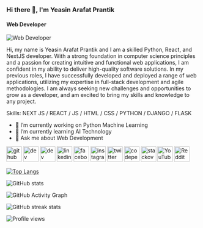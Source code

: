 ### Hi there 👋, I'm Yeasin Arafat Prantik
#### Web Developer
![Web Developer](https://scontent.fdac27-2.fna.fbcdn.net/v/t39.30808-6/321459216_1156855378554282_4548414571953200766_n.png?stp=dst-png_s960x960&_nc_cat=107&ccb=1-7&_nc_sid=e3f864&_nc_eui2=AeHBTvhBqECLI2KpIniB4pWGtKeQh1Y04QO0p5CHVjThAxeItn-YyPP_9xqoI00O_2Q56BXcBjisxiAfzlFu0cNC&_nc_ohc=AffDvfkYdVkAX-FtpQw&_nc_ht=scontent.fdac27-2.fna&oh=00_AfC37Z55UfG4dmdCaL0Uw68hgXeW27ZTWwEqCigbIVXf_Q&oe=63C29D45)

Hi, my name is Yeasin Arafat Prantik and I am a skilled Python, React, and NextJS developer. With a strong foundation in computer science principles and a passion for creating intuitive and functional web applications, I am confident in my ability to deliver high-quality software solutions. In my previous roles, I have successfully developed and deployed a range of web applications, utilizing my expertise in full-stack development and agile methodologies. I am always seeking new challenges and opportunities to grow as a developer, and am excited to bring my skills and knowledge to any project.

Skills: NEXT JS / REACT / JS / HTML / CSS / PYTHON / DJANGO / FLASK

- 🔭 I’m currently working on Python Machine Learning 
- 🌱 I’m currently learning AI Technology 
- 💬 Ask me about Web Development 


[<img src='https://cdn.jsdelivr.net/npm/simple-icons@3.0.1/icons/github.svg' alt='github' height='40'>](https://github.com/YaPrantik)  [<img src='https://cdn.jsdelivr.net/npm/simple-icons@3.0.1/icons/dev-dot-to.svg' alt='dev' height='40'>](https://dev.to/YaPrantik)  [<img src='https://cdn.jsdelivr.net/npm/simple-icons@3.0.1/icons/hashnode.svg' alt='dev' height='40'>](YaPrantik)  [<img src='https://cdn.jsdelivr.net/npm/simple-icons@3.0.1/icons/linkedin.svg' alt='linkedin' height='40'>](https://www.linkedin.com/in/YaPrantik/)  [<img src='https://cdn.jsdelivr.net/npm/simple-icons@3.0.1/icons/facebook.svg' alt='facebook' height='40'>](https://www.facebook.com/ya.prantik)  [<img src='https://cdn.jsdelivr.net/npm/simple-icons@3.0.1/icons/instagram.svg' alt='instagram' height='40'>](https://www.instagram.com/ye_ar_prantik/)  [<img src='https://cdn.jsdelivr.net/npm/simple-icons@3.0.1/icons/twitter.svg' alt='twitter' height='40'>](https://twitter.com/YaYaPrantik)  [<img src='https://cdn.jsdelivr.net/npm/simple-icons@3.0.1/icons/codepen.svg' alt='codepen' height='40'>](https://codepen.io/YaPrantik)  [<img src='https://cdn.jsdelivr.net/npm/simple-icons@3.0.1/icons/stackoverflow.svg' alt='stackoverflow' height='40'>](https://stackoverflow.com/users/YaPrantik)  [<img src='https://cdn.jsdelivr.net/npm/simple-icons@3.0.1/icons/youtube.svg' alt='YouTube' height='40'>](https://www.youtube.com/channel/@yaprantik3671)  [<img src='https://cdn.jsdelivr.net/npm/simple-icons@3.0.1/icons/reddit.svg' alt='Reddit' height='40'>](https://www.reddit.com/user/YaPrantik)  

[![Top Langs](https://github-readme-stats.vercel.app/api/top-langs/?username=YaPrantik)](https://github.com/anuraghazra/github-readme-stats)

![GitHub stats](https://github-readme-stats.vercel.app/api?username=YaPrantik&show_icons=true&count_private=true)  

![GitHub Activity Graph](https://activity-graph.herokuapp.com/graph?username=YaPrantik)  

![GitHub streak stats](https://streak-stats.demolab.com/?user=YaPrantik)  

![Profile views](https://gpvc.arturio.dev/YaPrantik)  
